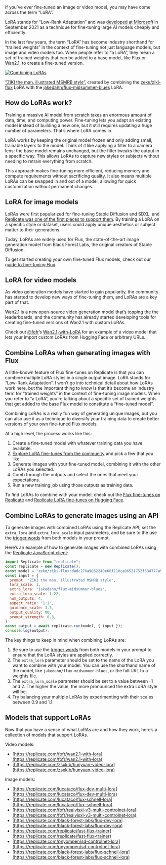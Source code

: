 If you’ve ever fine-tuned an image or video model, you may have come across the term “LoRA”.

LoRA stands for “Low-Rank Adaptation” and was [developed at Microsoft](https://github.com/microsoft/LoRA) in September 2021 as a technique for fine-tuning large AI models cheaply and efficiently.

In the last few years, the term “LoRA” has become industry shorthand for “trained weights” in the context of fine-tuning not just language models, but image and video models too. When people refer to “a LoRA”, they mean a set of trained weights that can be added to a base model, like Flux or Wan2.1, to create a fine-tuned version.

[![Combining LoRAs](https://github.com/user-attachments/assets/f85e1cdf-ba24-45a3-a374-dcd5d58893a8)](https://replicate.com/p/yfqxmtmfw9rm40cj1m2v0myfq8)

[”ZIKI the man, illustrated MSMRB style”](https://replicate.com/p/yfqxmtmfw9rm40cj1m2v0myfq8), created by combining the [zeke/ziki-flux](https://replicate.com/zeke/ziki-flux) LoRA with the [jakedahn/flux-midsummer-blues](https://replicate.com/jakedahn/flux-midsummer-blues) LoRA.

[](#how-do-loras-work)How do LoRAs work?
----------------------------------------

Training a massive AI model from scratch takes an enormous amount of data, time, and computing power. Fine-tuning lets you adapt an existing model instead of building a new one, but it still requires updating a huge number of parameters. That’s where LoRA comes in.

LoRA works by keeping the original model frozen and only adding small, trainable layers to the model. Think of it like applying a filter to a camera lens: the base model remains unchanged, but the filter tweaks the output in a specific way. This allows LoRAs to capture new styles or subjects without needing to retrain everything from scratch.

This approach makes fine-tuning more efficient, reducing memory and compute requirements without sacrificing quality. It also means multiple LoRAs can be swapped in and out of a model, allowing for quick customization without permanent changes.

[](#lora-for-image-models)LoRA for image models
-----------------------------------------------

LoRAs were first popularized for fine-tuning Stable Diffusion and SDXL, and [Replicate was one of the first places to support them](https://replicate.com/blog/lora-faster-fine-tuning-of-stable-diffusion). By training a LoRA on a specific style or dataset, users could apply unique aesthetics or subject matter to their generations.

Today, LoRAs are widely used for Flux, the state-of-the-art image generation model from Black Forest Labs, the original creators of Stable Diffusion.

To get started creating your own fine-tuned Flux models, check out our [guide to fine-tuning Flux](/get-started/fine-tune-with-flux).

[](#lora-for-video-models)LoRA for video models
-----------------------------------------------

As video generation models have started to gain popularity, the community has started to develop new ways of fine-tuning them, and LoRAs are a key part of that.

Wan2.1 is a new open-source video generation model that’s topping the the leaderboards, and the community has already started developing tools for creating fine-tuned versions of Wan2.1 with custom LoRAs.

Check out [@fofr](https://replicate.com/fofr)’s [Wan2.1-with-LoRA](https://replicate.com/fofr/wan2.1-with-lora) for an example of a video model that lets your import custom LoRAs from Hugging Face or arbitrary URLs.

[](#combine-loras-when-generating-images-with-flux)Combine LoRAs when generating images with Flux
-------------------------------------------------------------------------------------------------

A little-known feature of Flux fine-tunes on Replicate is that you can combine multiple LoRA styles in a single output image. LoRA stands for “Low-Rank Adaptation”. I won’t go into technical detail about how LoRAs work here, but the important thing to know is that it’s become an industry term for “trained weights” in the context of fine-tuning image models. When you refer to “a LoRA”, you’re talking about a specific set of trained weights that get added to the base Flux model to constitute a “fine-tuned model”.

Combining LoRAs is a really fun way of generating unique images, but you can also use it as a technique to diversify your training data to create better versions of your own fine-tuned Flux models.

At a high level, the process works like this:

1.  Create a fine-tuned model with whatever training data you have available.
2.  [Explore LoRA fine-tunes from the community](https://huggingface.co/models?other=replicate,flux) and pick a few that you like.
3.  Generate images with your fine-tuned model, combining it with the other LoRAs you selected.
4.  Comb through the outputs and select the ones that meet your expectations.
5.  Run a new training job using those outputs as training data.

To find LoRAs to combine with your model, check out the [Flux fine-tunes on Replicate](https://replicate.com/collections/flux-fine-tunes) and [Replicate LoRA fine-tunes on Hugging Face](https://huggingface.co/models?other=replicate,flux).

[](#combine-loras-to-generate-images-using-an-api)Combine LoRAs to generate images using an API
-----------------------------------------------------------------------------------------------

To generate images with combined LoRAs using the Replicate API, set the `extra_lora` and `extra_lora_scale` input parameters, and be sure to the use the [trigger words](https://replicate.com/blog/fine-tune-flux-with-faces#step-2-choose-a-unique-trigger-word) from both models in your prompt.

Here’s an example of how to generate images with combined LoRAs using the [Replicate JavaScript client](https://github.com/replicate/replicate-javascript):

```js
import Replicate from "replicate";
const replicate = new Replicate();
const model = "zeke/ziki-flux:dadc276a9062240e68f110ca06521752f334777a94f031feb0ae78ae3edca58e";
const input = {
  prompt: "ZIKI the man, illustrated MSMRB style",
  lora_scale: 1,
  extra_lora: "jakedahn/flux-midsummer-blues",
  extra_lora_scale: 1.22,
  num_outputs: 4,
  aspect_ratio: "1:1",
  guidance_scale: 3.5,
  output_quality: 80,
  prompt_strength: 0.8,
}
const output = await replicate.run(model, { input });
console.log(output);
```

The key things to keep in mind when combining LoRAs are:

1.  Be sure to use the [trigger words](https://replicate.com/blog/fine-tune-flux-with-faces#step-2-choose-a-unique-trigger-word) from both models in your prompt to ensure that the LoRA styles are applied correctly.
2.  The `extra_lora` parameter should be set to the name of the LoRA you want to combine with your model. You can use the shorthand name of the model, like `jakedahn/flux-midsummer-blues`, or the full URL to a weights file.
3.  The `extra_lora_scale` parameter should be set to a value between -1 and 2. The higher the value, the more pronounced the extra LoRA style will be.
4.  Try balancing your multiple LoRAs by experimenting with their scales between 0.9 and 1.1

[](#models-that-support-loras)Models that support LoRAs
-------------------------------------------------------

Now that you have a sense of what LoRAs are and how they work, here’s a collection of models that support LoRAs.

Video models:

*   [https://replicate.com/fofr/wan2.1-with-lora](https://replicate.com/fofr/wan2.1-with-lora)
*   [https://replicate.com/zsxkib/hunyuan-video-lora](https://replicate.com/zsxkib/hunyuan-video-lora)

Image models:

*   [https://replicate.com/lucataco/flux-dev-multi-lora](https://replicate.com/lucataco/flux-dev-multi-lora)
*   [https://replicate.com/lucataco/flux-schnell-lora](https://replicate.com/lucataco/flux-schnell-lora)
*   [https://replicate.com/fofr/realvisxl-v3-multi-controlnet-lora](https://replicate.com/fofr/realvisxl-v3-multi-controlnet-lora)
*   [https://replicate.com/black-forest-labs/flux-dev-lora](https://replicate.com/black-forest-labs/flux-dev-lora)
*   [https://replicate.com/replicate/fast-flux-trainer](https://replicate.com/replicate/fast-flux-trainer)
*   [https://replicate.com/pnyompen/sd-controlnet-lora](https://replicate.com/pnyompen/sd-controlnet-lora)
*   [https://replicate.com/black-forest-labs/flux-schnell-lora](https://replicate.com/black-forest-labs/flux-schnell-lora)
